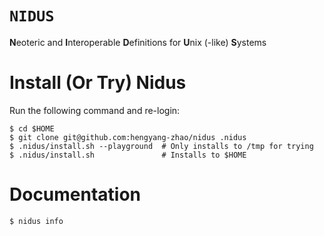 # `NIDUS`
**N**eoteric and **I**nteroperable **D**efinitions for **U**nix (-like) **S**ystems

# Install (Or Try) Nidus
Run the following command and re-login:

    $ cd $HOME
    $ git clone git@github.com:hengyang-zhao/nidus .nidus
    $ .nidus/install.sh --playground  # Only installs to /tmp for trying
    $ .nidus/install.sh               # Installs to $HOME

# Documentation

    $ nidus info
